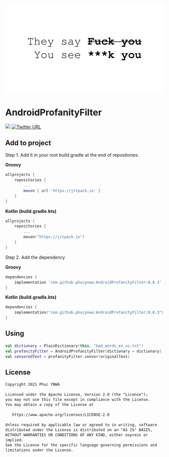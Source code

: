 ![](./illustration_cover.png)

# AndroidProfanityFilter

[![](https://jitpack.io/v/phucynwa/AndroidProfanityFilter.svg)](https://jitpack.io/#phucynwa/AndroidProfanityFilter) [![Twitter URL](https://img.shields.io/twitter/url/https/twitter.com/phucynwa.svg?style=social&label=Follow%20%40phucynwa)](https://twitter.com/phucynwa)

## Add to project

Step 1. Add it in your root build.gradle at the end of repositories:

**Groovy**

```Groovy
allprojects {
    repositories {
        ...
        maven { url 'https://jitpack.io' }
    }
}
```

**Kotlin (build.gradle.kts)**

```Kotlin
allprojects {
    repositories {
        ...
        maven("https://jitpack.io")
    }
}
```

Step 2. Add the dependency

**Groovy**

```Groovy
dependencies {
    implementation 'com.github.phucynwa:AndroidProfanityFilter:0.0.3'
}
```

**Kotlin (build.gradle.kts)**

```Kotlin
dependencies {
    implementation("com.github.phucynwa:AndroidProfanityFilter:0.0.3")
}
```

## Using

```Kotlin
val dictionary = PlainDictionary(this, "bad_words_en_us.txt")
val profanityFilter = AndroidProfanityFilter(dictionary = dictionary)
val censoredText = profanityFilter.censor(originalText)
```

## License

```
Copyright 2021 Phuc YNWA

Licensed under the Apache License, Version 2.0 (the "License");
you may not use this file except in compliance with the License.
You may obtain a copy of the License at

   https://www.apache.org/licenses/LICENSE-2.0

Unless required by applicable law or agreed to in writing, software
distributed under the License is distributed on an "AS IS" BASIS,
WITHOUT WARRANTIES OR CONDITIONS OF ANY KIND, either express or implied.
See the License for the specific language governing permissions and
limitations under the License.
```
